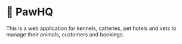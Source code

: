 # 🐾 PawHQ

This is a web application for kennels, catteries, pet hotels and vets to manage their animals, customers and bookings.
